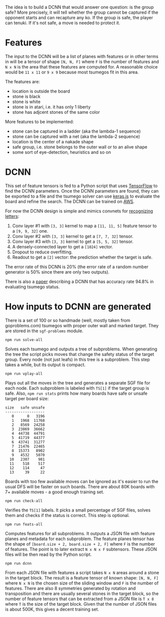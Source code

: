 The idea is to build a DCNN that would answer one question:
is the group safe? More precisely, it will tell whether
the group cannot be captured if the opponent starts
and can recapture any ko. If the group is safe, the player
can tenuki. If it's not safe, a move is needed to protect it.

# Features

The input to the DCNN will be a list of planes with features
or in other terms in will be a tensor of shape `[N, N, F]`
where `F` is the number of features and `N x N` is the area
that these features are computed for. A reasonable choice would
be `11 x 11` or `9 x 9` because most tsumegos fit in this area.

The features are:

- location is outside the board
- stone is black
- stone is white
- stone is in atari, i.e. it has only 1 liberty
- stone has adjcent stones of the same color

More features to be implemented:

- stone can be captured in a ladder (aka the lambda-1 sequence)
- stone can be captured with a net (aka the lambda-2 sequence)
- location is the center of a nakade shape
- safe group, i.e. stone belongs to the outer wall or to an alive shape
- some sort of eye-detection, heuristics and so on

# DCNN

This set of feature tensors is fed to a Python script that uses
[TensorFlow](https://github.com/tensorflow/tensorflow) to find the DCNN parameters.
Once the DCNN parameters are found, they can be exported to a file and the tsumego
solver can use [keras.js](https://github.com/transcranial/keras-js)
to evaluate the board and refine the search. The DCNN can be trained on
[AWS](https://aws.amazon.com/tensorflow).

For now the DCNN design is simple and mimics convnets for
[recognizing letters](https://www.tensorflow.org/get_started/mnist/pros):

1. Conv layer #1 with `[3, 3]` kernel to map a `[11, 11, 5]` feature tensor to a `[9, 9, 32]` one.
2. Conv layer #2 with `[3, 3]` kernel to get a `[7, 7, 32]` tensor.
3. Conv layer #3 with `[3, 3]` kernel to get a `[5, 5, 32]` tensor.
4. A densely-connected layer to get a `[1024]` vector.
5. Dropout to reduce overfitting.
6. Readout to get a `[2]` vector: the prediction whether the target is safe.

The error rate of this DCNN is 20% (the error rate of a random number generator is 50% since there are only two outputs).

There is also a [paper](http://www.cs.cityu.edu.hk/~hwchun/research/PDF/Julian%20WONG%20-%20CCCT%202004%20a.pdf) describing a DCNN that has accuracy rate 94.8% in evaluating tsumego status.

# How inputs to DCNN are generated

There is a set of 100 or so handmade (well, mostly taken from goproblems.com) tsumegos with proper outer wall and marked target. They are stored in the `sgf-problems` module.

```
npm run solve-all
```

Solves each tsumego and outputs a tree of subproblems. When generating the tree the script picks moves that change the safety status of the target group. Every node (not just leafs) in this tree is a subproblem. This step takes a while, but its output is compact.

```
npm run vplay-all
```

Plays out all the moves in the tree and generates a separate SGF file for each node. Each subproblem is labeled with `TS[1]` if the target group is safe. Also, `npm run stats` prints how many boards have safe or unsafe target per board size:

```
size   safe unsafe
------------------
   0      0   3196
   1   1968  11768
   2   8569  24258
   3  23069  36662
   4  44738  44791
   5  41719  44377
   6  43741  31277
   7  21476  22465
   8  15373   8902
   9   4532   5070
  10   2307    981
  11    518    517
  12    114     47
  13     39     22
```

Boards with too few available moves can be ignored as it's easier to run the usual DFS will be faster on such boards. There are about 80K boards with 7+ available moves - a good enough training set.

```
npm run check-all
```

Verifies the `TS[1]` labels. It picks a small percentage of SGF files, solves them and checks if the status is correct. This step is optional.

```
npm run feats-all
```

Computes features for all subproblems. It outputs a JSON file with feature planes and metadata for each subproblem. The feature planes tensor has the shape of `[board.size + 2, board.size + 2, F]` where `F` is the number of features. The point is to later extract `N x N x F` subtensors. These JSON files will be then read by the Python script.

```
npm run dcnn
```

From each JSON file with features a script takes `N x N` areas around a stone in the target block. The result is a feature tensor of known shape: `[N, N, F]` where `N x N` is the chosen size of the sliding window and `F` is the number of features. There are also 8 symmetries generated by rotation and transposition and there are usually several stones in the target block, so the number of feature tensors that can be extracted from a JSON file is `T x 8` where `T` is the size of the target block. Given that the number of JSON files is about 500K, this gives a decent training set.
